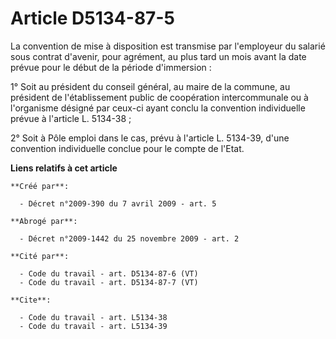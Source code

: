 # Article D5134-87-5

La convention de mise à disposition est transmise par l'employeur du salarié sous contrat d'avenir, pour agrément, au plus
tard un mois avant la date prévue pour le début de la période d'immersion : 

1° Soit au président du conseil général, au maire de la commune, au président de l'établissement public de coopération
intercommunale ou à l'organisme désigné par ceux-ci ayant conclu la convention individuelle prévue à l'article L. 5134-38 ; 

2° Soit à Pôle emploi dans le cas, prévu à l'article L. 5134-39, d'une convention individuelle conclue pour le compte de
l'Etat.

**Liens relatifs à cet article**

	**Créé par**:

	  - Décret n°2009-390 du 7 avril 2009 - art. 5

	**Abrogé par**:

	  - Décret n°2009-1442 du 25 novembre 2009 - art. 2

	**Cité par**:

	  - Code du travail - art. D5134-87-6 (VT)
	  - Code du travail - art. D5134-87-7 (VT)

	**Cite**:

	  - Code du travail - art. L5134-38
	  - Code du travail - art. L5134-39

